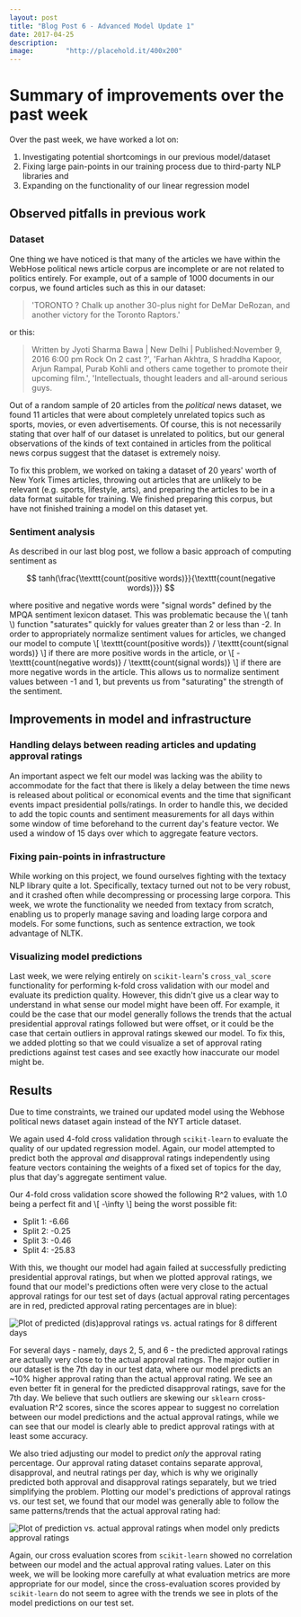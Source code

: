 ```yaml
---
layout: post
title: "Blog Post 6 - Advanced Model Update 1"
date: 2017-04-25
description:
image:        "http://placehold.it/400x200"
---
```


# Summary of improvements over the past week

Over the past week, we have worked a lot on:

1. Investigating potential shortcomings in our previous model/dataset
2. Fixing large pain-points in our training process due to third-party NLP libraries and
3. Expanding on the functionality of our linear regression model

## Observed pitfalls in previous work

### Dataset

One thing we have noticed is that many of the articles we have within the WebHose
political news article corpus are incomplete or are not related to politics entirely.
For example, out of a sample of 1000 documents in our corpus, we found articles such as
this in our dataset:

> 'TORONTO ? Chalk up another 30-plus night for DeMar DeRozan, and another victory for the Toronto Raptors.'

or this:

> Written by Jyoti Sharma Bawa | New Delhi | Published:November 9, 2016 6:00 pm Rock On 2 cast ?', 'Farhan Akhtra, S
hraddha Kapoor, Arjun Rampal, Purab Kohli and others came together to promote their upcoming film.', 'Intellectuals,
 thought leaders and all-around serious guys.

Out of a random sample of 20 articles from the *political* news dataset, we found 11 articles that were
about completely unrelated topics such as sports, movies, or even advertisements. Of course, this is
not necessarily stating that over half of our dataset is unrelated to politics, but our general observations
of the kinds of text contained in articles from the political news corpus suggest that the dataset is
extremely noisy.

To fix this problem, we worked on taking a dataset of 20 years' worth of New York Times articles, 
throwing out articles that are unlikely to be relevant (e.g. sports, lifestyle, arts), and preparing
the articles to be in a data format suitable for training. We finished preparing this corpus, but have not
finished training a model on this dataset yet.

### Sentiment analysis

As described in our last blog post, we follow a basic approach of computing sentiment as

$$ tanh(\frac{\texttt{count(positive words)}}{\texttt{count(negative words)}}) $$

where positive and negative words were "signal words" defined by the MPQA sentiment lexicon dataset. This was
problematic because the \\( tanh \\) function "saturates" quickly for values greater than 2
or less than -2. In order to appropriately normalize sentiment values for articles, we changed our
model to compute \\[ \texttt{count(positive words)} / \texttt{count(signal words)} \\] if there are
more positive words in the article, or \\[ - \texttt{count(negative words)} / \texttt{count(signal words)} \\]
if there are more negative words in the article. This allows us to normalize sentiment values between
-1 and 1, but prevents us from "saturating" the strength of the sentiment.

## Improvements in model and infrastructure

### Handling delays between reading articles and updating approval ratings

An important aspect we felt our model was lacking was the ability to accommodate for the fact that there is
likely a delay between the time news is released about political or economical events and the time that
significant events impact presidential polls/ratings. In order to handle this, we decided to add the
topic counts and sentiment measurements for all days within some window of time beforehand to the current
day's feature vector. We used a window of 15 days over which to aggregate feature vectors.

### Fixing pain-points in infrastructure

While working on this project, we found ourselves fighting with the textacy NLP library quite a lot.
Specifically, textacy turned out not to be very robust, and it crashed often while decompressing or processing
large corpora. This week, we wrote the functionality we needed from textacy from scratch, enabling us
to properly manage saving and loading large corpora and models. For some functions, such as sentence extraction,
we took advantage of NLTK. 

### Visualizing model predictions

Last week, we were relying entirely on `scikit-learn`'s `cross_val_score` functionality for performing
k-fold cross validation with our model and evaluate its prediction quality. However, this didn't give us
a clear way to understand in what sense our model might have been off. For example, it could be the case that
our model generally follows the trends that the actual presidential approval ratings followed but were offset,
or it could be the case that certain outliers in approval ratings skewed our model. To fix this, we
added plotting so that we could visualize a set of approval rating predictions against test cases and
see exactly how inaccurate our model might be.

## Results

Due to time constraints, we trained our updated model using the Webhose political news dataset again
instead of the NYT article dataset.

We again used 4-fold cross validation through `scikit-learn` to evaluate the quality of our updated
regression model. Again, our model attempted to predict both the approval *and* disapproval ratings
independently using feature vectors containing the weights of a fixed set of topics for the day, plus that
day's aggregate sentiment value.

Our 4-fold cross validation score showed the following R^2 values, with 1.0 being a perfect fit and
\\[ -\infty \\] being the worst possible fit:

* Split 1: -6.66
* Split 2: -0.25
* Split 3: -0.46
* Split 4: -25.83

With this, we thought our model had again failed at successfully predicting presidential approval ratings, but
when we plotted approval ratings, we found that our model's predictions often were very close to the actual
approval ratings for our test set of days (actual approval rating percentages are in red, predicted
approval rating percentages are in blue):

![Plot of predicted (dis)approval ratings vs. actual ratings for 8 different days](http://i.imgur.com/lDV7Uxu.jpg)

For several days - namely, days 2, 5, and 6 - the predicted approval ratings are actually very close to the
actual approval ratings. The major outlier in our dataset is the 7th day in our test data, where our
model predicts an ~10% higher approval rating than the actual approval rating. We see an even better fit
in general for the predicted disapproval ratings, save for the 7th day. We believe that such outliers are
skewing our `sklearn` cross-evaluation R^2 scores, since the scores appear to suggest no correlation between
our model predictions and the actual approval ratings, while we can see that our model is clearly able to
predict approval ratings with at least some accuracy.

We also tried adjusting our model to predict *only* the approval rating percentage. Our approval rating
dataset contains separate approval, disapproval, and neutral ratings per day, which is why we originally
predicted both approval and disapproval ratings separately, but we tried simplifying the problem. Plotting
our model's predictions of approval ratings vs. our test set, we found that our model was generally able to
follow the same patterns/trends that the actual approval rating had:

![Plot of prediction vs. actual approval ratings when model only predicts approval ratings](http://i.imgur.com/KLwiub2.png)

Again, our cross evaluation scores from `scikit-learn` showed no correlation between our model and the actual
approval rating values.  Later on this week, we will be looking more carefully at what evaluation metrics are more appropriate for our model,
since the cross-evaluation scores provided by `scikit-learn` do not seem to agree with the trends we see in
plots of the model predictions on our test set.
